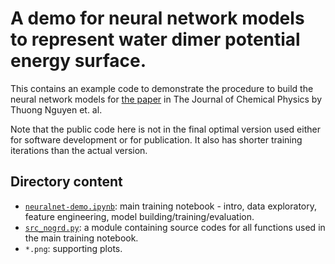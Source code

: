 A demo for neural network models to represent water dimer potential energy surface. 
=========================
This contains an example code to demonstrate the procedure to build the neural network models for [the paper](https://aip.scitation.org/doi/10.1063/1.5024577) in The Journal of Chemical Physics by Thuong Nguyen et. al. 

Note that the public code here is not in the final optimal version used either for software development or for publication. It also has shorter training iterations than the actual version. 

## Directory content
* [`neuralnet-demo.ipynb`](https://github.com/ThuongTNguyen/neural-network-demo/blob/master/neuralnet-demo.ipynb): main training notebook - intro, data exploratory, feature engineering, model building/training/evaluation.
* [`src_nogrd.py`](https://github.com/ThuongTNguyen/neural-network-demo/blob/master/src_nogrd.py): a module containing source codes for all functions used in the main training notebook.
* `*.png`: supporting plots.

